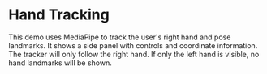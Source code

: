 # Hand Tracking

This demo uses MediaPipe to track the user's right hand and pose landmarks. It shows a side panel with controls and coordinate information. The tracker will only follow the right hand. If only the left hand is visible, no hand landmarks will be shown.
